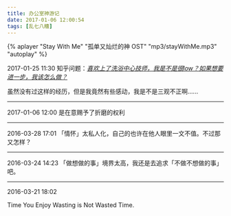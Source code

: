 ```yaml
---
title: 办公室神游记
date: 2017-01-06 12:00:54
tags: [乱七八糟]
---
```


{% aplayer "Stay With Me" "孤单又灿烂的神 OST" "mp3/stayWithMe.mp3" "autoplay" %}

2017-01-25 11:30
知乎问题：*[喜欢上了洗浴中心技师，我是不是很low？如果想要进一步，我该怎么做？](https://www.zhihu.com/question/24134400/answer/39778765)*

虽然没有过这样的经历，但是我竟然有些感动，我是不是三观不正啊......

-----

2017-01-06 12:00
是在意赐予了折磨的权利

-----

2016-03-28 17:01
「情怀」太私人化，自己的也许在他人眼里一文不值。不过那又怎样？

------
2016-03-24 14:23
「做想做的事」境界太高，我还是去追求「不做不想做的事」吧。

------

2016-03-21 18:02

Time You Enjoy Wasting is Not Wasted Time.



